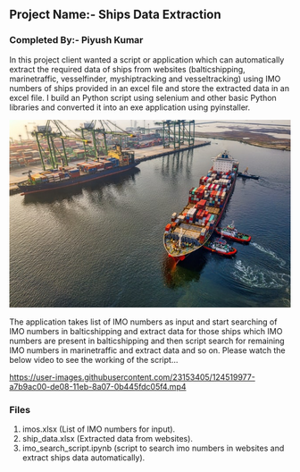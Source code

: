 ## Project Name:- Ships Data Extraction

### Completed By:- Piyush Kumar   
   
In this project client wanted a script or application which can automatically extract the required data of ships from websites (balticshipping, marinetraffic, vesselfinder, myshiptracking and vesseltracking) using IMO numbers of ships provided in an excel file and store the extracted data in an excel file. I build an Python script using selenium and other basic Python libraries and converted it into an exe application using pyinstaller.    

<img src = "https://github.com/Mr-Piyush-Kumar/Mr-Piyush-Kumar/blob/master/ships.jpg"></img>  
   
The application takes list of IMO numbers as input and start searching of IMO numbers in balticshipping and extract data for those ships which IMO numbers are present in balticshipping and then script search for remaining IMO numbers in marinetraffic and extract data and so on. Please watch the below video to see the working of the script...   

https://user-images.githubusercontent.com/23153405/124519977-a7b9ac00-de08-11eb-8a07-0b445fdc05f4.mp4

### Files

1. imos.xlsx (List of IMO numbers for input).
2. ship_data.xlsx (Extracted data from websites).
3. imo_search_script.ipynb (script to search imo numbers in websites and extract ships data automatically).
